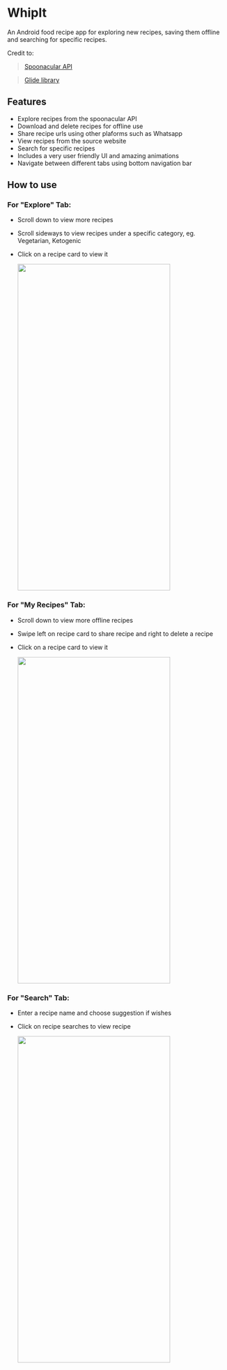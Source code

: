 # WhipIt
An Android food recipe app for exploring new recipes, saving them offline and searching for specific recipes.

Credit to:
> [Spoonacular API](https://spoonacular.com/food-api)

> [Glide library](https://github.com/bumptech/glide)

## Features
- Explore recipes from the spoonacular API
- Download and delete recipes for offline use
- Share recipe urls using other plaforms such as Whatsapp
- View recipes from the source website
- Search for specific recipes
- Includes a very user friendly UI and amazing animations
- Navigate between different tabs using bottom navigation bar

## How to use
### For "Explore" Tab:
- Scroll down to view more recipes
- Scroll sideways to view recipes under a specific category, eg. Vegetarian, Ketogenic
- Click on a recipe card to view it


  <img src="first_gif.gif" width="350" height="750"/>



### For "My Recipes" Tab:
- Scroll down to view more offline recipes
- Swipe left on recipe card to share recipe and right to delete a recipe
- Click on a recipe card to view it


  <img src="second_gif.gif" width="350" height="750"/>



### For "Search" Tab: 
- Enter a recipe name and choose suggestion if wishes
- Click on recipe searches to view recipe


  <img src="third_gif.gif" width="350" height="750"/>
